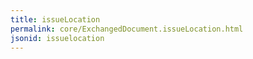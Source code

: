 ```yaml
---
title: issueLocation
permalink: core/ExchangedDocument.issueLocation.html
jsonid: issuelocation
---
```

